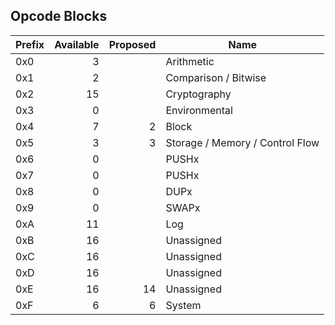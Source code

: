 Opcode Blocks
-------------

| Prefix | Available | Proposed | Name                            |
|--------|----------:|---------:|---------------------------------|
| 0x0    |         3 |          | Arithmetic                      |
| 0x1    |         2 |          | Comparison / Bitwise            |
| 0x2    |        15 |          | Cryptography                    |
| 0x3    |         0 |          | Environmental                   |
| 0x4    |         7 |        2 | Block                           |
| 0x5    |         3 |        3 | Storage / Memory / Control Flow |
| 0x6    |         0 |          | PUSHx                           |
| 0x7    |         0 |          | PUSHx                           |
| 0x8    |         0 |          | DUPx                            |
| 0x9    |         0 |          | SWAPx                           |
| 0xA    |        11 |          | Log                             |
| 0xB    |        16 |          | Unassigned                      |
| 0xC    |        16 |          | Unassigned                      |
| 0xD    |        16 |          | Unassigned                      |
| 0xE    |        16 |       14 | Unassigned                      |
| 0xF    |         6 |        6 | System                          |